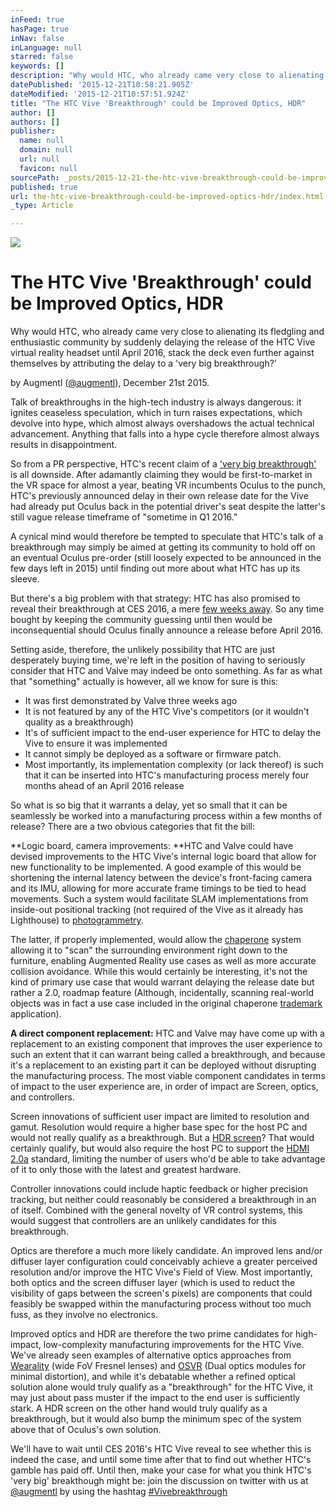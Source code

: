 ```yaml
---
inFeed: true
hasPage: true
inNav: false
inLanguage: null
starred: false
keywords: []
description: "Why would HTC, who already came very close to alienating its fledgling and enthusiastic community by suddenly delaying the release of the HTC Vive virtual reality headset until April 2016, stack the deck even further against themselves by attributing the delay to a 'very big breakthrough?'"
datePublished: '2015-12-21T10:58:21.905Z'
dateModified: '2015-12-21T10:57:51.924Z'
title: "The HTC Vive 'Breakthrough' could be Improved Optics, HDR"
author: []
authors: []
publisher:
  name: null
  domain: null
  url: null
  favicon: null
sourcePath: _posts/2015-12-21-the-htc-vive-breakthrough-could-be-improved-optics-hdr.md
published: true
url: the-htc-vive-breakthrough-could-be-improved-optics-hdr/index.html
_type: Article

---
```

![](https://the-grid-user-content.s3-us-west-2.amazonaws.com/8d1fa397-23e6-4d22-b8bb-95bc0979be65.png)

# The HTC Vive 'Breakthrough' could be Improved Optics, HDR

Why would HTC, who already came very close to alienating its fledgling and enthusiastic community by suddenly delaying the release of the HTC Vive virtual reality headset until April 2016, stack the deck even further against themselves by attributing the delay to a 'very big breakthrough?'

by Augmentl  ([@augmentl][0]), December 21st 2015\.

Talk of breakthroughs in the high-tech industry is always dangerous: it ignites ceaseless speculation, which in turn raises expectations, which devolve into hype, which almost always overshadows the actual technical advancement. Anything that falls into a hype cycle therefore almost always results in disappointment.

So from a PR perspective, HTC's recent claim of a ['very big breakthrough'][1] is all downside. After adamantly claiming they would be first-to-market in the VR space for almost a year, beating VR incumbents Oculus to the punch, HTC's previously announced delay in their own release date for the Vive had already put Oculus back in the potential driver's seat despite the latter's still vague release timeframe of "sometime in Q1 2016." 

A cynical mind would therefore be tempted to speculate that HTC's talk of a breakthrough may simply be aimed at getting its community to hold off on an eventual Oculus pre-order (still loosely expected to be announced in the few days left in 2015) until finding out more about what HTC has up its sleeve.

But there's a big problem with that strategy: HTC has also promised to reveal their breakthrough at CES 2016, a mere [few weeks away][2]. So any time bought by keeping the community guessing until then would be inconsequential should Oculus finally announce a release before April 2016\.

Setting aside, therefore, the unlikely possibility that HTC are just desperately buying time, we're left in the position of having to seriously consider that HTC and Valve may indeed be onto something. As far as what that "something" actually is however, all we know for sure is this:

* It was first demonstrated by Valve three weeks ago
* It is not featured by any of the HTC Vive's competitors (or it wouldn't quality as a breakthrough)
* It's of sufficient impact to the end-user experience for HTC to delay the Vive to ensure it was implemented
* It cannot simply be deployed as a software or firmware patch.
* Most importantly, its implementation complexity (or lack thereof) is such that it can be inserted into HTC's manufacturing process merely four months ahead of an April 2016 release

So what is so big that it warrants a delay, yet so small that it can be seamlessly be worked into a manufacturing process within a few months of release? There are a two obvious categories that fit the bill:

**Logic board, camera improvements: **HTC and Valve could have devised improvements to the HTC Vive's internal logic board that allow for new functionality to be implemented. A good example of this would be shortening the internal latency between the device's front-facing camera and its IMU, allowing for more accurate frame timings to be tied to head movements. Such a system would facilitate SLAM implementations from inside-out positional tracking (not required of the Vive as it already has Lighthouse) to [photogrammetry][3]. 

The latter, if properly implemented, would allow the [chaperone][4] system allowing it to "scan" the surrounding environment right down to the furniture, enabling Augmented Reality use cases as well as more accurate collision avoidance. While this would certainly be interesting, it's not the kind of primary use case that would warrant delaying the release date but rather a 2.0, roadmap feature (Although, incidentally, scanning real-world objects was in fact a use case included in the original chaperone [trademark][5] application).

**A direct component replacement:** HTC and Valve may have come up with a replacement to an existing component that improves the user experience to such an extent that it can warrant being called a breakthrough, and because it's a replacement to an existing part it can be deployed without disrupting the manufacturing process. The most viable component candidates in terms of impact to the user experience are, in order of impact are Screen, optics, and controllers. 

Screen innovations of sufficient user impact are limited to resolution and gamut. Resolution would require a higher base spec for the host PC and would not really qualify as a breakthrough. But a [HDR screen][6]? That would certainly qualify, but would also require the host PC to support the [HDMI 2.0a][7] standard, limiting the number of users who'd be able to take advantage of it to only those with the latest and greatest hardware.  

Controller innovations could include haptic feedback or higher precision tracking, but neither could reasonably be considered a breakthrough in an of itself. Combined with the general novelty of VR control systems, this would suggest that controllers are an unlikely candidates for this breakthrough. 

Optics are therefore a much more likely candidate. An improved lens and/or diffuser layer configuration could conceivably achieve a greater perceived resolution and/or improve the HTC Vive's Field of View. Most importantly, both optics and the screen diffuser layer (which is used to reduct the visibility of gaps between the screen's pixels) are components that could feasibly be swapped within the manufacturing process without too much fuss, as they involve no electronics.

Improved optics and HDR are therefore the two prime candidates for high-impact, low-complexity manufacturing improvements for the HTC Vive. We've already seen examples of alternative optics approaches from [Wearality][8] (wide FoV Fresnel lenses) and [OSVR][9] (Dual optics modules for minimal distortion), and while it's debatable whether a refined optical solution alone would truly qualify as a "breakthrough" for the HTC Vive, it may just about pass muster if the impact to the end user is sufficiently stark. A HDR screen on the other hand would truly qualify as a breakthrough, but it would also bump the minimum spec of the system above that of Oculus's own solution.

We'll have to wait until CES 2016's HTC Vive reveal to see whether this is indeed the case, and until some time after that to find out whether HTC's gamble has paid off. Until then, make your case for what you think HTC's 'very big' breakthough might be: join the discussion on twitter with us at [@augmentl][0] by using the hashtag [\#Vivebreakthrough][10]

[0]: http://twitter.com/augmentl
[1]: http://www.engadget.com/2015/12/18/htc-vive-vr-big-breakthrough-ces/
[2]: https://www.cesweb.org/
[3]: https://www.youtube.com/watch?v=9_GD7kUbogk
[4]: http://www.trustedreviews.com/news/valve-trademarks-something-called-chaperone-related-to-vr
[5]: http://www.eurogamer.net/articles/2015-05-20-what-is-valves-chaperone
[6]: http://www.telegraph.co.uk/technology/news/11340226/Netflix-HDR-is-more-important-than-4K.html
[7]: http://www.hdmi.org/manufacturer/hdmi_2_0/hdmi_2_0a_faq.aspx
[8]: http://www.wearality.com/
[9]: http://www.razerzone.com/osvr-hacker-dev-kit
[10]: https://twitter.com/hashtag/Vivebreakthrough?src=hash